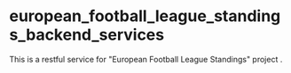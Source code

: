 # european_football_league_standings_backend_services
This is a restful service for "European Football League Standings" project .
